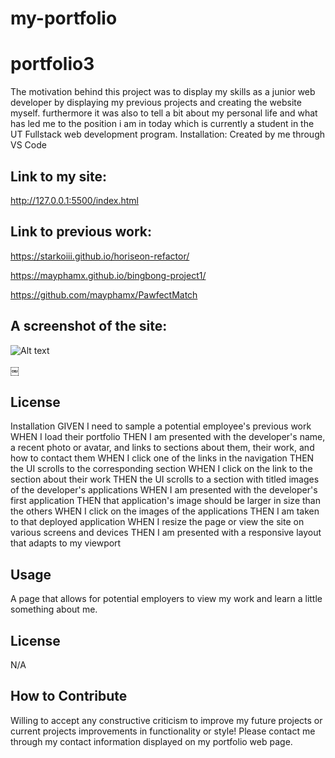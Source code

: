 # my-portfolio
# portfolio3
The motivation behind this project was to display my skills as a junior web developer by displaying my previous projects and creating the website myself. furthermore it was also to tell a bit about my personal life and what has led me to the position i am in today which is currently a student in the UT Fullstack web development program.
Installation:
Created by me through VS Code
## Link to my site:
http://127.0.0.1:5500/index.html
## Link to previous work:
https://starkoiii.github.io/horiseon-refactor/

https://mayphamx.github.io/bingbong-project1/

https://github.com/mayphamx/PawfectMatch

## A screenshot of the site:

![Alt text](./assets/images/site.png)

￼

## License
Installation GIVEN I need to sample a potential employee's previous work WHEN I load their portfolio THEN I am presented with the developer's name, a recent photo or avatar, and links to sections about them, their work, and how to contact them WHEN I click one of the links in the navigation THEN the UI scrolls to the corresponding section WHEN I click on the link to the section about their work THEN the UI scrolls to a section with titled images of the developer's applications WHEN I am presented with the developer's first application THEN that application's image should be larger in size than the others WHEN I click on the images of the applications THEN I am taken to that deployed application WHEN I resize the page or view the site on various screens and devices THEN I am presented with a responsive layout that adapts to my viewport

## Usage
A page that allows for potential employers to view my work and learn a little something about me.

## License
N/A

## How to Contribute
Willing to accept any constructive criticism to improve my future projects or current projects improvements in functionality or style! Please contact me through my contact information displayed on my portfolio web page.

